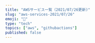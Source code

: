 ```yaml
---
title: "AWSサービス一覧（2021/07/26更新)"
slug: "aws-services-2021/07/26"
emoji: "📆"
type: "tech"
topics: ["aws", "githubactions"]
published: false
---
```

